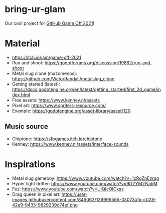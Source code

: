 # bring-ur-glam
Our cool project for [GitHub Game Off 2021](https://itch.io/jam/game-off-2021)!


# Material
- https://itch.io/jam/game-off-2021
- Run and shoot: https://godotforums.org/discussion/19882/run-and-shoot
- Metal slug clone (mazomenos): https://github.com/VictorRandall/metalslug_clone   
- Getting started (latest): https://docs.godotengine.org/en/latest/getting_started/first_2d_game/index.html
- Free assets: https://www.kenney.nl/assets
- Pixel art: https://www.spriters-resource.com/
- Example: https://godotengine.org/asset-library/asset/120

## Music source
- Chiptone: https://sfbgames.itch.io/chiptone
- Kenney: https://www.kenney.nl/assets/interface-sounds

# Inspirations

- Metal slug gameboy: https://www.youtube.com/watch?v=1cRgZnEzrqg
- Hyper light drifter: https://www.youtube.com/watch?v=9DZYM2PJdjM
- Fez: https://www.youtube.com/watch?v=UIQIcOlCxas
- Drag queen in pixel art: https://user-images.githubusercontent.com/846063/139999565-33073a1b-c028-42a9-9435-9829239d74ef.png
